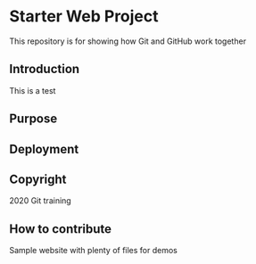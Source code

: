 # Starter Web Project 

This repository is for showing how Git and GitHub work together
## Introduction
This is a test 
## Purpose
## Deployment 
## Copyright 
2020 Git training 
## How to contribute
Sample website with plenty of files for demos
